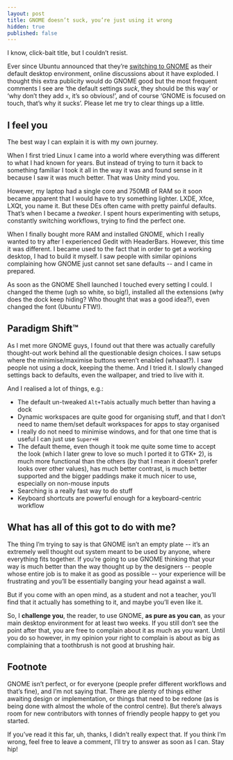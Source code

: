 ```yaml
---
layout: post
title: GNOME doesn’t suck, you’re just using it wrong
hidden: true
published: false
---
```


I know, click-bait title, but I couldn’t resist.

Ever since Ubuntu announced that they’re [switching to GNOME][0] as
their default desktop environment, online discussions about it have
exploded. I thought this extra publicity would do GNOME good but the
most frequent comments I see are ‘the default settings _suck_, they
should be this way’ or ‘why don’t they add `x`, it’s so obvious!’, and
of course ‘GNOME is focused on touch, that’s why it sucks’. Please let
me try to clear things up a little.

I feel you
----------

The best way I can explain it is with my own journey.

When I first tried Linux I came into a world where everything was different to
what I had known for years. But instead of trying to turn it back to something
familiar I took it all in the way it was and found sense in it because I saw
it was much better. That was Unity mind you.

However, my laptop had a single core and 750MB of RAM so it soon became apparent
that I would have to try something lighter. LXDE, Xfce, LXQt, you name it.
But these DEs often came with pretty painful defaults. That’s when I became
a _tweaker_. I spent hours experimenting with setups, constantly switching
workflows, trying to find the perfect one.

When I finally bought more RAM and installed GNOME, which I really wanted to
try after I experienced Gedit with HeaderBars. However, this time it was
different. I became used to the fact that in order to get a working desktop, I
had to build it myself. I saw people with similar opinions complaining how
GNOME just cannot set sane defaults -- and I came in prepared.

As soon as the GNOME Shell launched I touched every setting I could. I changed
the theme (ugh so white, so big!), installed all the extensions (why does the
dock keep hiding? Who thought that was a good idea?), even changed the font
(Ubuntu FTW!).

Paradigm Shift™
---------------

As I met more GNOME guys, I found out that there was actually carefully
thought-out work behind all the questionable design choices. I saw setups where
the minimise/maximise buttons weren’t enabled (whaaat?). I saw people not using
a dock, keeping the theme. And I tried it. I slowly changed settings back to
defaults, even the wallpaper, and tried to live with it.

And I realised a lot of things, e.g.:

* The default un-tweaked `Alt+Tab`is actually much better than having a
  dock
* Dynamic workspaces are quite good for organising stuff, and that
  I don’t need to name them/set default workspaces for apps to stay
  organised
* I really do not need to minimise windows, and for that one time that
  is useful I can just use `Super+H`
* The default theme, even though it took me quite some time to accept
  the look (which I later grew to love so much I ported it to GTK+ 2),
  is much more functional than the others (by that I mean it
  doesn’t prefer looks over other values), has much better contrast, is
  much better supported and the bigger paddings make it much nicer to
  use, especially on non-mouse inputs
* Searching is a really fast way to do stuff
* Keyboard shortcuts are powerful enough for a keyboard-centric
  workflow

What has all of this got to do with me?
---------------------------------------

The thing I’m trying to say is that GNOME isn’t an empty plate -- it’s an
extremely well thought out system meant to be used by anyone, where everything
fits together. If you’re going to use GNOME thinking that your way is much
better than the way thought up by the designers -- people whose entire job is to
make it as good as possible -- your experience will be frustrating and you’ll be
essentially banging your head against a wall.

But if you come with an open mind, as a student and not a teacher, you’ll find
that it actually has something to it, and maybe you’ll even like it.

So, I **challenge you**, the reader, to use GNOME, **as pure as you can**, as
your main desktop environment for at least two weeks. If you still don’t see
the point after that, you are free to complain about it as much as you want.
Until you do so however, in my opinion your right to complain is about as big
as complaining that a toothbrush is not good at brushing hair.

Footnote
--------

GNOME isn’t perfect, or for everyone (people prefer different workflows and
that’s fine), and I’m not saying that. There are plenty of things either
awaiting design or implementation, or things that need to be redone (as is
being done with almost the whole of the control centre). But there’s always
room for new contributors with tonnes of friendly people happy to get you
started.

If you’ve read it this far, uh, thanks, I didn’t really expect that. If you
think I’m wrong, feel free to leave a comment, I’ll try to answer as
soon as I can. Stay hip!

[0]: http://www.omgubuntu.co.uk/2017/04/ubuntu-18-04-ship-gnome-desktop-not-unity

[//]: # ( vim: set tw=72 fo=awntq spell spelllang=en:)
